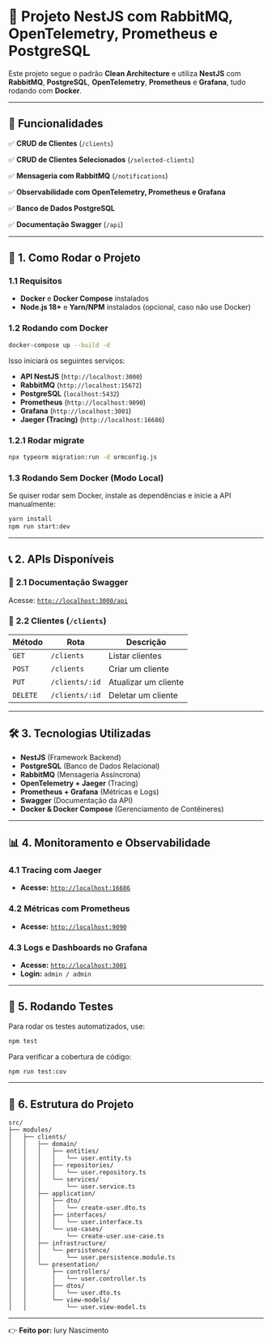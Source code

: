 # 🚀 Projeto NestJS com RabbitMQ, OpenTelemetry, Prometheus e PostgreSQL

Este projeto segue o padrão **Clean Architecture** e utiliza **NestJS** com **RabbitMQ**, **PostgreSQL**, **OpenTelemetry**, **Prometheus** e **Grafana**, tudo rodando com **Docker**.

---

## 📌 Funcionalidades

✅ **CRUD de Clientes** (`/clients`)

✅ **CRUD de Clientes Selecionados** (`/selected-clients`)

✅ **Mensageria com RabbitMQ** (`/notifications`)

✅ **Observabilidade com OpenTelemetry, Prometheus e Grafana**

✅ **Banco de Dados PostgreSQL**

✅ **Documentação Swagger** (`/api`)

---

## 🚀 **1. Como Rodar o Projeto**

### **1.1 Requisitos**

- **Docker** e **Docker Compose** instalados
- **Node.js 18+** e **Yarn/NPM** instalados (opcional, caso não use Docker)

### **1.2 Rodando com Docker**

```sh
docker-compose up --build -d
```

Isso iniciará os seguintes serviços:

- **API NestJS** (`http://localhost:3000`)
- **RabbitMQ** (`http://localhost:15672`)
- **PostgreSQL** (`localhost:5432`)
- **Prometheus** (`http://localhost:9090`)
- **Grafana** (`http://localhost:3001`)
- **Jaeger (Tracing)** (`http://localhost:16686`)

### **1.2.1 Rodar migrate**

```sh
npx typeorm migration:run -d ormconfig.js
```

### **1.3 Rodando Sem Docker (Modo Local)**

Se quiser rodar sem Docker, instale as dependências e inicie a API manualmente:

```sh
yarn install
npm run start:dev
```

---

## 📞 **2. APIs Disponíveis**

### 📌 **2.1 Documentação Swagger**

Acesse: [`http://localhost:3000/api`](http://localhost:3000/api)

### 📌 **2.2 Clientes (`/clients`)**

| Método   | Rota           | Descrição            |
| -------- | -------------- | -------------------- |
| `GET`    | `/clients`     | Listar clientes      |
| `POST`   | `/clients`     | Criar um cliente     |
| `PUT`    | `/clients/:id` | Atualizar um cliente |
| `DELETE` | `/clients/:id` | Deletar um cliente   |

---

## 🛠 **3. Tecnologias Utilizadas**

- **NestJS** (Framework Backend)
- **PostgreSQL** (Banco de Dados Relacional)
- **RabbitMQ** (Mensageria Assíncrona)
- **OpenTelemetry + Jaeger** (Tracing)
- **Prometheus + Grafana** (Métricas e Logs)
- **Swagger** (Documentação da API)
- **Docker & Docker Compose** (Gerenciamento de Contêineres)

---

## 📊 **4. Monitoramento e Observabilidade**

### **4.1 Tracing com Jaeger**

- **Acesse:** [`http://localhost:16686`](http://localhost:16686)

### **4.2 Métricas com Prometheus**

- **Acesse:** [`http://localhost:9090`](http://localhost:9090)

### **4.3 Logs e Dashboards no Grafana**

- **Acesse:** [`http://localhost:3001`](http://localhost:3001)
- **Login:** `admin / admin`

---

## 🏃 **5. Rodando Testes**

Para rodar os testes automatizados, use:

```sh
npm test
```

Para verificar a cobertura de código:

```sh
npm run test:cov
```

---

## 📝 **6. Estrutura do Projeto**

```
src/
├── modules/
│   ├── clients/
│   │   ├── domain/
│   │   │   ├── entities/
│   │   │   │   └── user.entity.ts
│   │   │   ├── repositories/
│   │   │   │   └── user.repository.ts
│   │   │   └── services/
│   │   │       └── user.service.ts
│   │   ├── application/
│   │   │   ├── dto/
│   │   │   │   └── create-user.dto.ts
│   │   │   ├── interfaces/
│   │   │   │   └── user.interface.ts
│   │   │   └── use-cases/
│   │   │       └── create-user.use-case.ts
│   │   ├── infrastructure/
│   │   │   └── persistence/
│   │   │       └── user.persistence.module.ts
│   │   └── presentation/
│   │       ├── controllers/
│   │       │   └── user.controller.ts
│   │       ├── dtos/
│   │       │   └── user.dto.ts
│   │       └── view-models/
│   │           └── user.view-model.ts
```

---

👉 **Feito por:** Iury Nascimento

